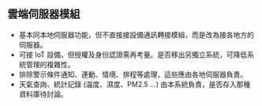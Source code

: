雲端伺服器模組
---

* 基本同本地伺服器功能，但不直接接設備通訊轉接模組，而是改為接各地方的伺服器。
* 可接 IoT 設備，但授權及身份認證需再考量。是否移出另獨立系統，可降低系統管理的複雜性。
* 排除警示條件通知、連動、情境、排程等處理，這些應由各地伺服器負責。
* 天氣查詢、統計記錄 (温度、濕度、PM2.5 ...) 由本系統負責，是否存入那種資料庫待討論。
